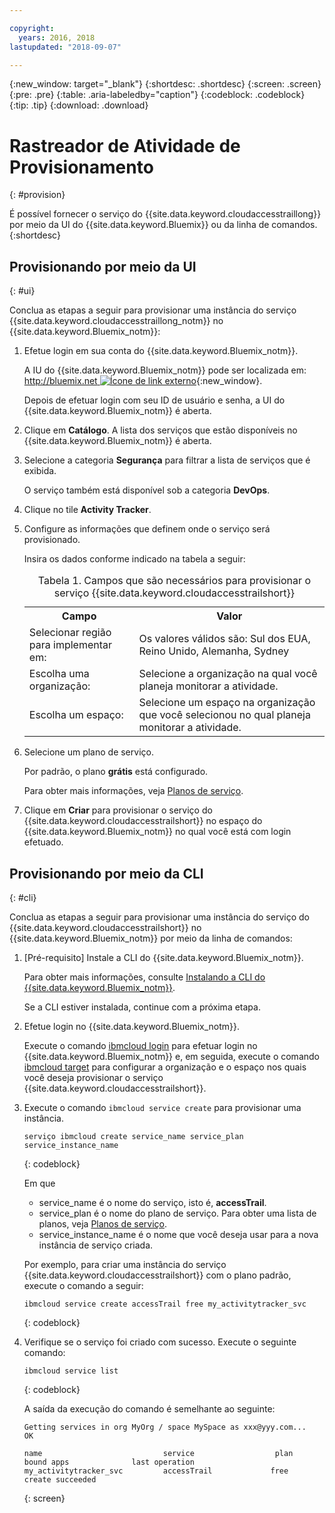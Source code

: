 ```yaml
---

copyright:
  years: 2016, 2018
lastupdated: "2018-09-07"

---
```


{:new_window: target="_blank"}
{:shortdesc: .shortdesc}
{:screen: .screen}
{:pre: .pre}
{:table: .aria-labeledby="caption"}
{:codeblock: .codeblock}
{:tip: .tip}
{:download: .download}



# Rastreador de Atividade de Provisionamento
{: #provision}

É possível fornecer o serviço do {{site.data.keyword.cloudaccesstraillong}}
por meio da UI do {{site.data.keyword.Bluemix}} ou da linha de comandos.
{:shortdesc}


## Provisionando por meio da UI
{: #ui}

Conclua as etapas a seguir para provisionar uma instância do serviço {{site.data.keyword.cloudaccesstraillong_notm}} no {{site.data.keyword.Bluemix_notm}}:

1. Efetue login em sua conta do {{site.data.keyword.Bluemix_notm}}.

    A IU do {{site.data.keyword.Bluemix_notm}} pode ser localizada em: [http://bluemix.net ![Ícone de link externo](../../../icons/launch-glyph.svg "Ícone de link externo")](http://bluemix.net){:new_window}.
    
	Depois de efetuar login com seu ID de usuário e senha, a UI do {{site.data.keyword.Bluemix_notm}} é aberta.

2. Clique em **Catálogo**. A lista dos serviços que estão disponíveis no {{site.data.keyword.Bluemix_notm}} é aberta.

3. Selecione a categoria **Segurança** para filtrar a lista de serviços que é exibida.

    O serviço também está disponível sob a categoria **DevOps**.

4. Clique no tile **Activity Tracker**.

5. Configure as informações que definem onde o serviço será provisionado. 

    Insira os dados conforme indicado na tabela a seguir: 

    <table>
	  <caption>Tabela 1. Campos que são necessários para provisionar o serviço {{site.data.keyword.cloudaccesstrailshort}}</caption>
	  <tr>
	    <th>Campo</th>
		<th>Valor</th>
	  </tr>
	  <tr>
	    <td>Selecionar região para implementar em:</td>
		<td>Os valores válidos são: Sul dos EUA, Reino Unido, Alemanha, Sydney</td>
	  </tr>
	  <tr>
	    <td>Escolha uma organização:</td>
		<td>Selecione a organização na qual você planeja monitorar a atividade.</td>
	  </tr>
	  <tr>
	    <td>Escolha um espaço:</td>
		<td>Selecione um espaço na organização que você selecionou no qual planeja monitorar a atividade.</td>
	  </tr>
	</table>

6. Selecione um plano de serviço. 

    Por padrão, o plano **grátis** está configurado.

    Para obter mais informações, veja [Planos de serviço](/docs/services/cloud-activity-tracker/how-to/change_plan.html#change_plan).
	
7. Clique em **Criar** para provisionar o serviço do {{site.data.keyword.cloudaccesstrailshort}} no espaço do {{site.data.keyword.Bluemix_notm}} no qual você está com login efetuado.
  
 

## Provisionando por meio da CLI
{: #cli}

Conclua as etapas a seguir para provisionar uma instância do serviço do {{site.data.keyword.cloudaccesstrailshort}} no {{site.data.keyword.Bluemix_notm}} por meio da linha de comandos:

1. [Pré-requisito] Instale a CLI do {{site.data.keyword.Bluemix_notm}}.

   Para obter mais informações, consulte [Instalando a CLI do {{site.data.keyword.Bluemix_notm}}](/docs/cli/reference/ibmcloud/download_cli.html#install_use).
   
   Se a CLI estiver instalada, continue com a próxima etapa.
    
2. Efetue login no {{site.data.keyword.Bluemix_notm}}. 

    Execute o comando [ibmcloud login](/docs/cli/reference/ibmcloud/bx_cli.html#ibmcloud_login) para efetuar login no {{site.data.keyword.Bluemix_notm}} e, em seguida, execute o comando [ibmcloud target](/docs/cli/reference/ibmcloud/bx_cli.html#ibmcloud_target) para configurar a organização e o espaço nos quais você deseja provisionar o serviço {{site.data.keyword.cloudaccesstrailshort}}.
	
3. Execute o comando `ibmcloud service create` para provisionar uma instância.

    ```
	serviço ibmcloud create service_name service_plan service_instance_name
	```
	{: codeblock}
	
	Em que
	
	* service_name é o nome do serviço, isto é, **accessTrail**.
	* service_plan é o nome do plano de serviço. Para obter uma lista de planos, veja [Planos de serviço](/docs/services/cloud-activity-tracker/activity_tracker_ov.html#plan).
	* service_instance_name é o nome que você deseja usar para a nova instância de serviço criada.

	Por exemplo, para criar uma instância do serviço {{site.data.keyword.cloudaccesstrailshort}} com o plano padrão, execute o comando a seguir:
	
	```
	ibmcloud service create accessTrail free my_activitytracker_svc
	```
	{: codeblock}
	
4. Verifique se o serviço foi criado com sucesso. Execute o seguinte comando:

    ```	
	ibmcloud service list
	```
	{: codeblock}
	
	A saída da execução do comando é semelhante ao seguinte:
	
	```
    Getting services in org MyOrg / space MySpace as xxx@yyy.com...
    OK
    
    name                           service                  plan                   bound apps              last operation
    my_activitytracker_svc         accessTrail             free                                            create succeeded
	```
	{: screen}

	




